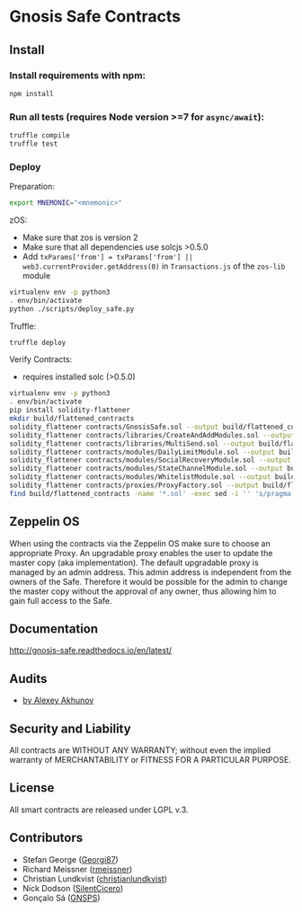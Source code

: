 Gnosis Safe Contracts
=====================

Install
-------
### Install requirements with npm:

```bash
npm install
```

### Run all tests (requires Node version >=7 for `async/await`):

```bash
truffle compile
truffle test
```

### Deploy

Preparation:
```bash
export MNEMONIC="<mnemonic>"
```

zOS:
- Make sure that zos is version 2
- Make sure that all dependencies use solcjs >0.5.0
- Add `txParams['from'] = txParams['from'] || web3.currentProvider.getAddress(0)` in `Transactions.js` of the `zos-lib` module
```bash
virtualenv env -p python3
. env/bin/activate
python ./scripts/deploy_safe.py
```

Truffle:

```bash
truffle deploy
```

Verify Contracts:
- requires installed solc (>0.5.0)
```bash
virtualenv env -p python3
. env/bin/activate
pip install solidity-flattener
mkdir build/flattened_contracts
solidity_flattener contracts/GnosisSafe.sol --output build/flattened_contracts/GnosisSafe.sol
solidity_flattener contracts/libraries/CreateAndAddModules.sol --output build/flattened_contracts/CreateAndAddModules.sol --solc-paths="="
solidity_flattener contracts/libraries/MultiSend.sol --output build/flattened_contracts/MultiSend.sol --solc-paths="="
solidity_flattener contracts/modules/DailyLimitModule.sol --output build/flattened_contracts/DailyLimitModule.sol --solc-paths="="
solidity_flattener contracts/modules/SocialRecoveryModule.sol --output build/flattened_contracts/SocialRecoveryModule.sol --solc-paths="="
solidity_flattener contracts/modules/StateChannelModule.sol --output build/flattened_contracts/StateChannelModule.sol --solc-paths="="
solidity_flattener contracts/modules/WhitelistModule.sol --output build/flattened_contracts/WhitelistModule.sol --solc-paths="="
solidity_flattener contracts/proxies/ProxyFactory.sol --output build/flattened_contracts/ProxyFactory.sol
find build/flattened_contracts -name '*.sol' -exec sed -i '' 's/pragma solidity ^0.4.13;/pragma solidity ^0.5.0;/g' {} \;
```

Zeppelin OS
-----------
When using the contracts via the Zeppelin OS make sure to choose an appropriate Proxy. An upgradable proxy enables the user to update the master copy (aka implementation). The default upgradable proxy is managed by an admin address. This admin address is independent from the owners of the Safe. Therefore it would be possible for the admin to change the master copy without the approval of any owner, thus allowing him to gain full access to the Safe.

Documentation
-------------
http://gnosis-safe.readthedocs.io/en/latest/

Audits
---------
- [by Alexey Akhunov](docs/alexey_audit.md)

Security and Liability
----------------------
All contracts are WITHOUT ANY WARRANTY; without even the implied warranty of MERCHANTABILITY or FITNESS FOR A PARTICULAR PURPOSE.

License
-------
All smart contracts are released under LGPL v.3.

Contributors
------------
- Stefan George ([Georgi87](https://github.com/Georgi87))
- Richard Meissner ([rmeissner](https://github.com/rmeissner))
- Christian Lundkvist ([christianlundkvist](https://github.com/christianlundkvist))
- Nick Dodson ([SilentCicero](https://github.com/SilentCicero))
- Gonçalo Sá ([GNSPS](https://github.com/GNSPS))
